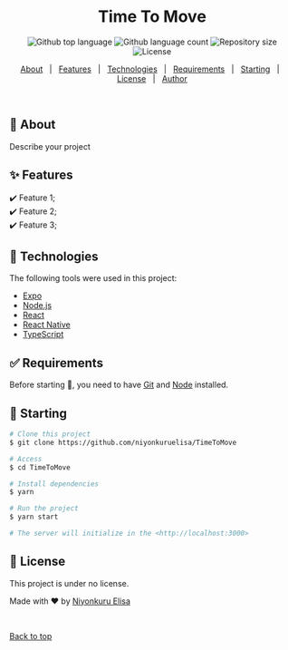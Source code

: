 <!-- <div align="center" id="top"> 
  <img src="./.github/app.gif" alt="Time To Move" />

  &#xa0;

  <!-- <a href="https://timetomove.netlify.app">Demo</a> 
</div> -->

<h1 align="center">Time To Move</h1>

<p align="center">
  <img alt="Github top language" src="https://img.shields.io/github/languages/top/niyonkuruelisa/TimeToMove?color=56BEB8">

  <img alt="Github language count" src="https://img.shields.io/github/languages/count/niyonkuruelisa/TimeToMove?color=56BEB8">

  <img alt="Repository size" src="https://img.shields.io/github/repo-size/niyonkuruelisa/TimeToMove?color=56BEB8">

  <img alt="License" src="https://img.shields.io/github/license/niyonkuruelisa/TimeToMove?color=56BEB8">

  <!-- <img alt="Github issues" src="https://img.shields.io/github/issues/niyonkuruelisa/TimeToMove?color=56BEB8" /> -->

  <!-- <img alt="Github forks" src="https://img.shields.io/github/forks/niyonkuruelisa/TimeToMove?color=56BEB8" /> -->

  <!-- <img alt="Github stars" src="https://img.shields.io/github/stars/niyonkuruelisa/TimeToMove?color=56BEB8" /> -->
</p>

<!-- Status -->

<!-- <h4 align="center"> 
	🚧  Time To Move 🚀 Under construction...  🚧
</h4> 

<hr> -->

<p align="center">
  <a href="#dart-about">About</a> &#xa0; | &#xa0; 
  <a href="#sparkles-features">Features</a> &#xa0; | &#xa0;
  <a href="#rocket-technologies">Technologies</a> &#xa0; | &#xa0;
  <a href="#white_check_mark-requirements">Requirements</a> &#xa0; | &#xa0;
  <a href="#checkered_flag-starting">Starting</a> &#xa0; | &#xa0;
  <a href="#memo-license">License</a> &#xa0; | &#xa0;
  <a href="https://github.com/niyonkuruelisa" target="_blank">Author</a>
</p>

<br>

## :dart: About ##

Describe your project

## :sparkles: Features ##

:heavy_check_mark: Feature 1;\
:heavy_check_mark: Feature 2;\
:heavy_check_mark: Feature 3;

## :rocket: Technologies ##

The following tools were used in this project:

- [Expo](https://expo.io/)
- [Node.js](https://nodejs.org/en/)
- [React](https://pt-br.reactjs.org/)
- [React Native](https://reactnative.dev/)
- [TypeScript](https://www.typescriptlang.org/)

## :white_check_mark: Requirements ##

Before starting :checkered_flag:, you need to have [Git](https://git-scm.com) and [Node](https://nodejs.org/en/) installed.

## :checkered_flag: Starting ##

```bash
# Clone this project
$ git clone https://github.com/niyonkuruelisa/TimeToMove

# Access
$ cd TimeToMove

# Install dependencies
$ yarn

# Run the project
$ yarn start

# The server will initialize in the <http://localhost:3000>
```

## :memo: License ##

This project is under no license.


Made with :heart: by <a href="https://github.com/niyonkuruelisa" target="_blank">Niyonkuru Elisa</a>

&#xa0;

<a href="#top">Back to top</a>
